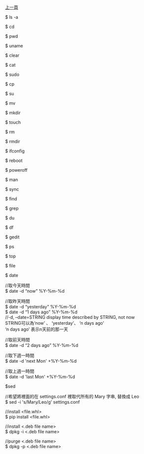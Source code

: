 [上一頁](https://jian-hong-wu.github.io/blog/)

$ ls -a

$ cd

$ pwd

$ uname

$ clear

$ cat

$ sudo

$ cp

$ su

$ mv

$ mkdir

$ touch

$ rm

$ rmdir

$ ifconfig

$ reboot

$ poweroff

$ man

$ sync

$ find

$ grep

$ du

$ df

$ gedit

$ ps

$ top

$ file

$ date

//取今天時間  
$ date -d “now” %Y-%m-%d 

//取昨天時間  
$ date -d “yesterday” %Y-%m-%d  
$ date -d “1 days ago” %Y-%m-%d  
//-d, –date=STRING         display time described by STRING, not now  
STRING可以為‘now’ 、 ‘yesterday’、 ‘n days ago’  
‘n days ago’  表示n天前的那一天

//取前天時間  
$ date -d “2 days ago” %Y-%m-%d 

//取下週一時間  
$ date -d 'next Mon' +%Y-%m-%d

//取上週一時間  
$ date -d 'last Mon' +%Y-%m-%d

$sed

//希望將裡面的在 settings.conf 裡取代所有的 Mary 字串, 替換成 Leo  
$ sed -i 's/Mary/Leo/g' settings.conf

//install <file.whl>  
$ pip install <file.whl>

//install <.deb file name>  
$ dpkg -i <.deb file name>

//purge <.deb file name>  
$ dpkg -p <.deb file name>
